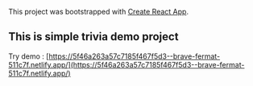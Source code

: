 This project was bootstrapped with [Create React App](https://github.com/facebook/create-react-app).

## This is simple trivia demo project

Try demo : [https://5f46a263a57c7185f467f5d3--brave-fermat-511c7f.netlify.app/](https://5f46a263a57c7185f467f5d3--brave-fermat-511c7f.netlify.app/)
